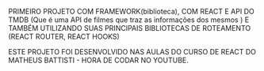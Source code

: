PRIMEIRO  PROJETO COM FRAMEWORK(biblioteca), COM REACT E API DO TMDB (Que é uma API de filmes que traz as informações dos mesmos ) E TAMBÉM UTILIZANDO SUAS PRINCIPAIS BIBLIOTECAS DE ROTEAMENTO (REACT ROUTER, REACT HOOKS)

ESTE PROJETO FOI DESENVOLVIDO NAS AULAS DO CURSO DE REACT DO MATHEUS BATTISTI - HORA DE CODAR NO YOUTUBE.

